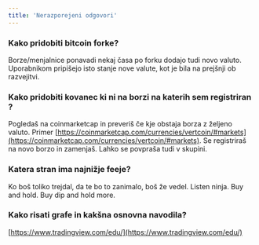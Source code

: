 ```yaml
---
title: 'Nerazporejeni odgovori'
---
```


### Kako pridobiti bitcoin forke?
Borze/menjalnice ponavadi nekaj časa po forku dodajo tudi novo valuto. Uporabnikom pripišejo isto stanje nove valute, kot je bila na prejšnji ob razvejitvi. 

### Kako pridobiti kovanec ki ni na borzi na katerih sem registriran ? 
Pogledaš na coinmarketcap in preveriš če kje obstaja borza z željeno valuto. Primer [https://coinmarketcap.com/currencies/vertcoin/#markets](https://coinmarketcap.com/currencies/vertcoin/#markets). Se registriraš na novo borzo in zamenjaš. Lahko se povpraša tudi v skupini.

### Katera stran ima najnižje feeje?
Ko boš toliko trejdal, da te bo to zanimalo, boš že vedel. Listen ninja. Buy and hold. Buy dip and hold more.

### Kako risati grafe in kakšna osnovna navodila?
[https://www.tradingview.com/edu/](https://www.tradingview.com/edu/)

